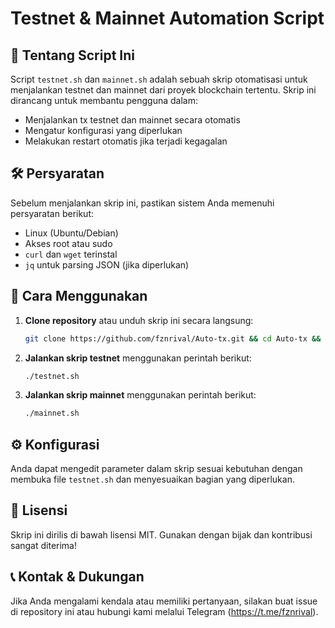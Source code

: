 # Testnet & Mainnet Automation Script

## 🚀 Tentang Script Ini
Script `testnet.sh` dan `mainnet.sh` adalah sebuah skrip otomatisasi untuk menjalankan testnet dan mainnet dari proyek blockchain tertentu. Skrip ini dirancang untuk membantu pengguna dalam:
- Menjalankan tx testnet dan mainnet secara otomatis
- Mengatur konfigurasi yang diperlukan
- Melakukan restart otomatis jika terjadi kegagalan

## 🛠 Persyaratan
Sebelum menjalankan skrip ini, pastikan sistem Anda memenuhi persyaratan berikut:
- Linux (Ubuntu/Debian)
- Akses root atau sudo
- `curl` dan `wget` terinstal
- `jq` untuk parsing JSON (jika diperlukan)

## 📌 Cara Menggunakan
1. **Clone repository** atau unduh skrip ini secara langsung:
   ```bash
   git clone https://github.com/fznrival/Auto-tx.git && cd Auto-tx && chmod +x testnet.sh && chmod +x mainnet.sh
   ```
2. **Jalankan skrip testnet** menggunakan perintah berikut:
   ```bash
   ./testnet.sh
   ```
3. **Jalankan skrip mainnet** menggunakan perintah berikut:
   ```bash
   ./mainnet.sh
   ```
   

## ⚙️ Konfigurasi
Anda dapat mengedit parameter dalam skrip sesuai kebutuhan dengan membuka file `testnet.sh` dan menyesuaikan bagian yang diperlukan.

## 📜 Lisensi
Skrip ini dirilis di bawah lisensi MIT. Gunakan dengan bijak dan kontribusi sangat diterima!

## 📞 Kontak & Dukungan
Jika Anda mengalami kendala atau memiliki pertanyaan, silakan buat issue di repository ini atau hubungi kami melalui Telegram (https://t.me/fznrival).

